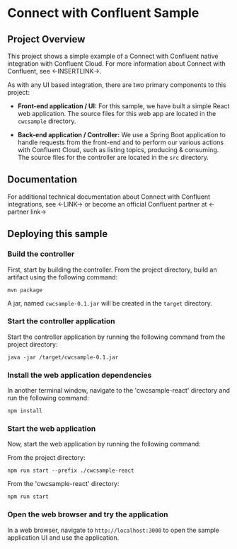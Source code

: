 # Connect with Confluent Sample

## Project Overview

This project shows a simple example of a Connect with Confluent native integration with Confluent Cloud. For more information about Connect with Confluent, see <-INSERTLINK->. 

As with any UI based integration, there are two primary components to this project: 

- **Front-end application / UI:** For this sample, we have built a simple React web application. The source files for this web app are located in the `cwcsample` directory. 

- **Back-end application / Controller:** We use a Spring Boot application to handle requests from the front-end and to perform our various actions with Confluent Cloud, such as listing topics, producing & consuming. The source files for the controller are located in the `src` directory. 

## Documentation

For additional technical documentation about Connect with Confluent integrations, see <-LINK-> or become an official Confluent partner at <-partner link->

## Deploying this sample

### Build the controller

First, start by building the controller. From the project directory, build an artifact using the following command:

`mvn package`

A jar, named `cwcsample-0.1.jar` will be created in the `target` directory. 

### Start the controller application

Start the controller application by running the following command from the project directory:

`java -jar /target/cwcsample-0.1.jar`

### Install the web application dependencies

In another terminal window, navigate to the 'cwcsample-react' directory and run the following command: 

`npm install`

### Start the web application

Now, start the web application by running the following command: 

From the project directory: 

`npm run start --prefix ./cwcsample-react`

From the 'cwcsample-react' directory: 

`npm run start`

### Open the web browser and try the application

In a web browser, navigate to `http://localhost:3000` to open the sample application UI and use the application. 